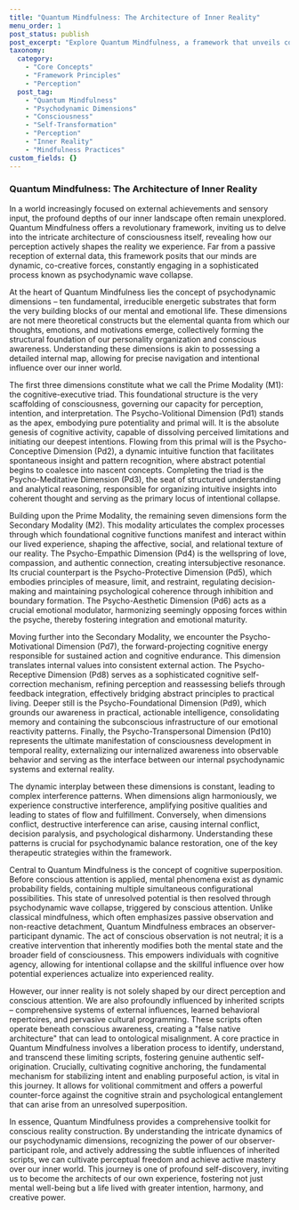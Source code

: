 ```yaml
---
title: "Quantum Mindfulness: The Architecture of Inner Reality"
menu_order: 1
post_status: publish
post_excerpt: "Explore Quantum Mindfulness, a framework that unveils consciousness as an active, co-creative force. Learn how psychodynamic dimensions shape your reality and how conscious engagement can lead to profound personal transformation and perceptual freedom. Discover the power of understanding your inner architecture."
taxonomy:
  category:
    - "Core Concepts"
    - "Framework Principles"
    - "Perception"
  post_tag:
    - "Quantum Mindfulness"
    - "Psychodynamic Dimensions"
    - "Consciousness"
    - "Self-Transformation"
    - "Perception"
    - "Inner Reality"
    - "Mindfulness Practices"
custom_fields: {}
---
```


### Quantum Mindfulness: The Architecture of Inner Reality

In a world increasingly focused on external achievements and sensory input, the profound depths of our inner landscape often remain unexplored. Quantum Mindfulness offers a revolutionary framework, inviting us to delve into the intricate architecture of consciousness itself, revealing how our perception actively shapes the reality we experience. Far from a passive reception of external data, this framework posits that our minds are dynamic, co-creative forces, constantly engaging in a sophisticated process known as psychodynamic wave collapse.

At the heart of Quantum Mindfulness lies the concept of psychodynamic dimensions – ten fundamental, irreducible energetic substrates that form the very building blocks of our mental and emotional life. These dimensions are not mere theoretical constructs but the elemental quanta from which our thoughts, emotions, and motivations emerge, collectively forming the structural foundation of our personality organization and conscious awareness. Understanding these dimensions is akin to possessing a detailed internal map, allowing for precise navigation and intentional influence over our inner world.

The first three dimensions constitute what we call the Prime Modality (M1): the cognitive-executive triad. This foundational structure is the very scaffolding of consciousness, governing our capacity for perception, intention, and interpretation. The Psycho-Volitional Dimension (Pd1) stands as the apex, embodying pure potentiality and primal will. It is the absolute genesis of cognitive activity, capable of dissolving perceived limitations and initiating our deepest intentions. Flowing from this primal will is the Psycho-Conceptive Dimension (Pd2), a dynamic intuitive function that facilitates spontaneous insight and pattern recognition, where abstract potential begins to coalesce into nascent concepts. Completing the triad is the Psycho-Meditative Dimension (Pd3), the seat of structured understanding and analytical reasoning, responsible for organizing intuitive insights into coherent thought and serving as the primary locus of intentional collapse.

Building upon the Prime Modality, the remaining seven dimensions form the Secondary Modality (M2). This modality articulates the complex processes through which foundational cognitive functions manifest and interact within our lived experience, shaping the affective, social, and relational texture of our reality. The Psycho-Empathic Dimension (Pd4) is the wellspring of love, compassion, and authentic connection, creating intersubjective resonance. Its crucial counterpart is the Psycho-Protective Dimension (Pd5), which embodies principles of measure, limit, and restraint, regulating decision-making and maintaining psychological coherence through inhibition and boundary formation. The Psycho-Aesthetic Dimension (Pd6) acts as a crucial emotional modulator, harmonizing seemingly opposing forces within the psyche, thereby fostering integration and emotional maturity.

Moving further into the Secondary Modality, we encounter the Psycho-Motivational Dimension (Pd7), the forward-projecting cognitive energy responsible for sustained action and cognitive endurance. This dimension translates internal values into consistent external action. The Psycho-Receptive Dimension (Pd8) serves as a sophisticated cognitive self-correction mechanism, refining perception and reassessing beliefs through feedback integration, effectively bridging abstract principles to practical living. Deeper still is the Psycho-Foundational Dimension (Pd9), which grounds our awareness in practical, actionable intelligence, consolidating memory and containing the subconscious infrastructure of our emotional reactivity patterns. Finally, the Psycho-Transpersonal Dimension (Pd10) represents the ultimate manifestation of consciousness development in temporal reality, externalizing our internalized awareness into observable behavior and serving as the interface between our internal psychodynamic systems and external reality.

The dynamic interplay between these dimensions is constant, leading to complex interference patterns. When dimensions align harmoniously, we experience constructive interference, amplifying positive qualities and leading to states of flow and fulfillment. Conversely, when dimensions conflict, destructive interference can arise, causing internal conflict, decision paralysis, and psychological disharmony. Understanding these patterns is crucial for psychodynamic balance restoration, one of the key therapeutic strategies within the framework.

Central to Quantum Mindfulness is the concept of cognitive superposition. Before conscious attention is applied, mental phenomena exist as dynamic probability fields, containing multiple simultaneous configurational possibilities. This state of unresolved potential is then resolved through psychodynamic wave collapse, triggered by conscious attention. Unlike classical mindfulness, which often emphasizes passive observation and non-reactive detachment, Quantum Mindfulness embraces an observer-participant dynamic. The act of conscious observation is not neutral; it is a creative intervention that inherently modifies both the mental state and the broader field of consciousness. This empowers individuals with cognitive agency, allowing for intentional collapse and the skillful influence over how potential experiences actualize into experienced reality.

However, our inner reality is not solely shaped by our direct perception and conscious attention. We are also profoundly influenced by inherited scripts – comprehensive systems of external influences, learned behavioral repertoires, and pervasive cultural programming. These scripts often operate beneath conscious awareness, creating a "false native architecture" that can lead to ontological misalignment. A core practice in Quantum Mindfulness involves a liberation process to identify, understand, and transcend these limiting scripts, fostering genuine authentic self-origination. Crucially, cultivating cognitive anchoring, the fundamental mechanism for stabilizing intent and enabling purposeful action, is vital in this journey. It allows for volitional commitment and offers a powerful counter-force against the cognitive strain and psychological entanglement that can arise from an unresolved superposition.

In essence, Quantum Mindfulness provides a comprehensive toolkit for conscious reality construction. By understanding the intricate dynamics of our psychodynamic dimensions, recognizing the power of our observer-participant role, and actively addressing the subtle influences of inherited scripts, we can cultivate perceptual freedom and achieve active mastery over our inner world. This journey is one of profound self-discovery, inviting us to become the architects of our own experience, fostering not just mental well-being but a life lived with greater intention, harmony, and creative power.